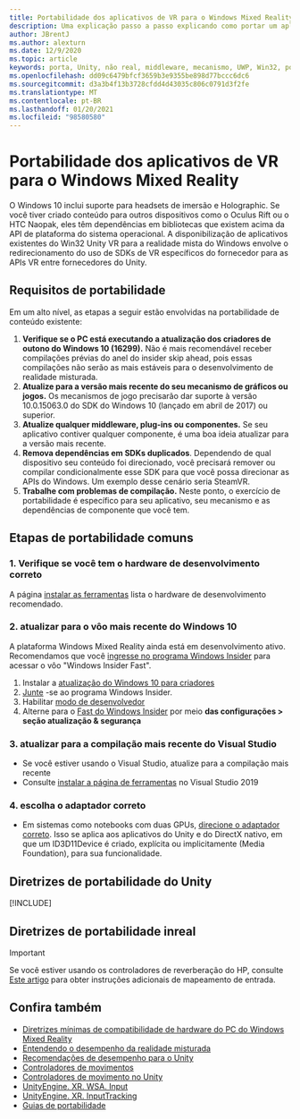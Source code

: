 ```yaml
---
title: Portabilidade dos aplicativos de VR para o Windows Mixed Reality
description: Uma explicação passo a passo explicando como portar um aplicativo de imersão existente para a realidade mista do Windows.
author: JBrentJ
ms.author: alexturn
ms.date: 12/9/2020
ms.topic: article
keywords: porta, Unity, não real, middleware, mecanismo, UWP, Win32, portabilidade, 1º de HoloLens, headset de realidade misturada, headset de realidade mista do Windows, migração, Windows 10, mapeamento de entrada,
ms.openlocfilehash: dd09c6479bfcf3659b3e9355be898d77bccc6dc6
ms.sourcegitcommit: d3a3b4f13b3728cfdd4d43035c806c0791d3f2fe
ms.translationtype: MT
ms.contentlocale: pt-BR
ms.lasthandoff: 01/20/2021
ms.locfileid: "98580580"
---
```

# <a name="porting-vr-apps-to-windows-mixed-reality"></a>Portabilidade dos aplicativos de VR para o Windows Mixed Reality

O Windows 10 inclui suporte para headsets de imersão e Holographic. Se você tiver criado conteúdo para outros dispositivos como o Oculus Rift ou o HTC Naopak, eles têm dependências em bibliotecas que existem acima da API de plataforma do sistema operacional. A disponibilização de aplicativos existentes do Win32 Unity VR para a realidade mista do Windows envolve o redirecionamento do uso de SDKs de VR específicos do fornecedor para as APIs VR entre fornecedores do Unity.

## <a name="porting-requirements"></a>Requisitos de portabilidade

Em um alto nível, as etapas a seguir estão envolvidas na portabilidade de conteúdo existente:
1. **Verifique se o PC está executando a atualização dos criadores de outono do Windows 10 (16299).** Não é mais recomendável receber compilações prévias do anel do insider skip ahead, pois essas compilações não serão as mais estáveis para o desenvolvimento de realidade misturada.
2. **Atualize para a versão mais recente do seu mecanismo de gráficos ou jogos.** Os mecanismos de jogo precisarão dar suporte à versão 10.0.15063.0 do SDK do Windows 10 (lançado em abril de 2017) ou superior.
3. **Atualize qualquer middleware, plug-ins ou componentes.** Se seu aplicativo contiver qualquer componente, é uma boa ideia atualizar para a versão mais recente.
4. **Remova dependências em SDKs duplicados**. Dependendo de qual dispositivo seu conteúdo foi direcionado, você precisará remover ou compilar condicionalmente esse SDK para que você possa direcionar as APIs do Windows. Um exemplo desse cenário seria SteamVR.
5. **Trabalhe com problemas de compilação.** Neste ponto, o exercício de portabilidade é específico para seu aplicativo, seu mecanismo e as dependências de componente que você tem.

## <a name="common-porting-steps"></a>Etapas de portabilidade comuns

### <a name="1-make-sure-you-have-the-right-development-hardware"></a>1. Verifique se você tem o hardware de desenvolvimento correto

A página [instalar as ferramentas](../install-the-tools.md#immersive-vr-headset-requirements) lista o hardware de desenvolvimento recomendado.

### <a name="2-upgrade-to-the-latest-flight-of-windows-10"></a>2. atualizar para o vôo mais recente do Windows 10

A plataforma Windows Mixed Reality ainda está em desenvolvimento ativo. Recomendamos que você [ingresse no programa Windows Insider](https://insider.windows.com/) para acessar o vôo "Windows Insider Fast".
1. Instalar a [atualização do Windows 10 para criadores](https://www.microsoft.com/software-download/windows10)
2. [Junte](https://insider.windows.com/) -se ao programa Windows Insider.
3. Habilitar [modo de desenvolvedor](/windows/uwp/get-started/enable-your-device-for-development)
4. Alterne para o [Fast do Windows Insider](/archive/blogs/uktechnet/joining-insider-preview) por meio **das configurações > seção atualização & segurança**

### <a name="3-upgrade-to-the-most-recent-build-of-visual-studio"></a>3. atualizar para a compilação mais recente do Visual Studio
* Se você estiver usando o Visual Studio, atualize para a compilação mais recente
* Consulte [instalar a página de ferramentas](../install-the-tools.md#installation-checklist) no Visual Studio 2019

### <a name="4-choose-the-correct-adapter"></a>4. escolha o adaptador correto
* Em sistemas como notebooks com duas GPUs, [direcione o adaptador correto](../native/rendering-in-directx.md#hybrid-graphics-pcs-and-mixed-reality-applications). Isso se aplica aos aplicativos do Unity e do DirectX nativo, em que um ID3D11Device é criado, explícita ou implicitamente (Media Foundation), para sua funcionalidade.

## <a name="unity-porting-guidance"></a>Diretrizes de portabilidade do Unity

[!INCLUDE[](includes/unity-porting-guidance.md)]

## <a name="unreal-porting-guidance"></a>Diretrizes de portabilidade inreal

> [!IMPORTANT]
> Se você estiver usando os controladores de reverberação do HP, consulte [Este artigo](../unreal/unreal-reverb-g2-controllers.md) para obter instruções adicionais de mapeamento de entrada.

## <a name="see-also"></a>Confira também
* [Diretrizes mínimas de compatibilidade de hardware do PC do Windows Mixed Reality](/windows/mixed-reality/enthusiast-guide/windows-mixed-reality-minimum-pc-hardware-compatibility-guidelines)
* [Entendendo o desempenho da realidade misturada](../platform-capabilities-and-apis/understanding-performance-for-mixed-reality.md)
* [Recomendações de desempenho para o Unity](../unity/performance-recommendations-for-unity.md)
* [Controladores de movimentos](../../design/motion-controllers.md)
* [Controladores de movimento no Unity](../unity/motion-controllers-in-unity.md)
* [UnityEngine. XR. WSA. Input](https://docs.unity3d.com/ScriptReference/XR.WSA.Input.InteractionManager.html)
* [UnityEngine. XR. InputTracking](https://docs.unity3d.com/ScriptReference/XR.InputTracking.html)
* [Guias de portabilidade](porting-guides.md)